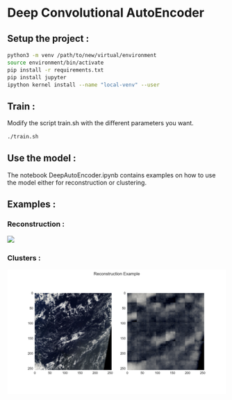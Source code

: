 # Deep Convolutional AutoEncoder
## Setup the project :
```bash
python3 -m venv /path/to/new/virtual/environment
source environment/bin/activate
pip install -r requirements.txt
pip install jupyter
ipython kernel install --name "local-venv" --user
```

## Train :
Modify the script train.sh with the different parameters you want.
```bash
./train.sh
```

## Use the model :
The notebook DeepAutoEncoder.ipynb contains examples on how to use the model either for reconstruction or clustering.


## Examples :

### Reconstruction :
![](clustering_example.png)

### Clusters :
![](test_reconstructions/../test%20reconstructions/test_4png.png)